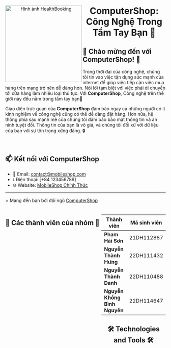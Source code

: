 <div align="center">

<img align="left" src="https://i.giphy.com/media/2IudUHdI075HL02Pkk/giphy.webp" alt="Hình ảnh HealthBooking" width="240"/>

# ComputerShop: Công Nghệ Trong Tầm Tay Bạn 📱

</div>

## 🎉 Chào mừng đến với **ComputerShop**! 🎉

Trong thời đại của công nghệ, chúng tôi tin vào việc tận dụng sức mạnh của internet để giúp việc tiếp cận việc mua hàng trên mạng trở nên dễ dàng hơn. Nói lời tạm biệt với việc phải di chuyển tới cửa hàng làm nhiều loại thủ tục. Với **ComputerShop**, Công nghệ trên thế giới này đều nằm trong tầm tay bạn🚀

Giao diện trực quan của **ComputerShop** đảm bảo ngay cả những người có ít kinh nghiệm về công nghệ cũng có thể dễ dàng đặt hàng. Hơn nữa, hệ thống phía sau mạnh mẽ của chúng tôi đảm bảo bảo mật thông tin và an ninh tuyệt đối. Thông tin của bạn là vô giá, và chúng tôi đối xử với dữ liệu của bạn với sự tôn trọng xứng đáng. 🔒


<br>


## 📫 Kết nối với ComputerShop
- 💌 Email: [contact@mobileshop.com](mailto:contact@ComputerShop.com)
- 📞 Điện thoại: [+84 123456789]
- 🌐 Website: [MobileShop Chính Thức](https://google.com)

---

⭐️ Mang đến bạn bởi đội ngũ [ComputerShop](https://github.com/hson1202/CNPM_NhomA11)

<div style="display: flex; justify-content: space-between;">

<div style="width: 60%;">

## 👴 Các thành viên của nhóm 👴

</div>

<div style="width: 40%;">

| **Thành viên**          | **Mã sinh viên** |
|------------------------|------------------|
|  **Phạm Hải Sơn**       | 21DH112887      |
| **Nguyễn Thành Hưng**   |22DH111432   |
|  **Nguyễn Thành Danh**       | 22DH110488   |
|  **Nguyễn Khổng Bình Nguyên**       | 22DH114647     |



<h2 align="center">🛠 Technologies and Tools 🛠</h2>











